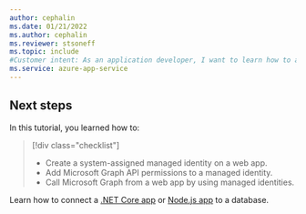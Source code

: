 ```yaml
---
author: cephalin
ms.date: 01/21/2022
ms.author: cephalin
ms.reviewer: stsoneff
ms.topic: include
#Customer intent: As an application developer, I want to learn how to access data in Microsoft Graph by using managed identities.
ms.service: azure-app-service
---
```


## Next steps

In this tutorial, you learned how to:

> [!div class="checklist"]
>
> * Create a system-assigned managed identity on a web app.
> * Add Microsoft Graph API permissions to a managed identity.
> * Call Microsoft Graph from a web app by using managed identities.

Learn how to connect a [.NET Core app](../../tutorial-dotnetcore-sqldb-app.md) or [Node.js app](../../tutorial-nodejs-mongodb-app.md) to a database.
